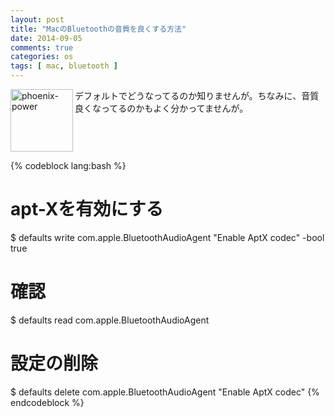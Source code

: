 ```yaml
---
layout: post
title: "MacのBluetoothの音質を良くする方法"
date: 2014-09-05
comments: true
categories: os
tags: [ mac, bluetooth ]
---
```

<img src="{{ root_url }}/images/more.png" alt="phoenix-power" align="left" width="100" height="100">デフォルトでどうなってるのか知りませんが。ちなみに、音質良くなってるのかもよく分かってませんが。<!--more--><br clear="all">

{% codeblock lang:bash %}
# apt-Xを有効にする
$ defaults write com.apple.BluetoothAudioAgent "Enable AptX codec" -bool true

# 確認
$ defaults read com.apple.BluetoothAudioAgent

# 設定の削除
$ defaults delete com.apple.BluetoothAudioAgent "Enable AptX codec"
{% endcodeblock %}
